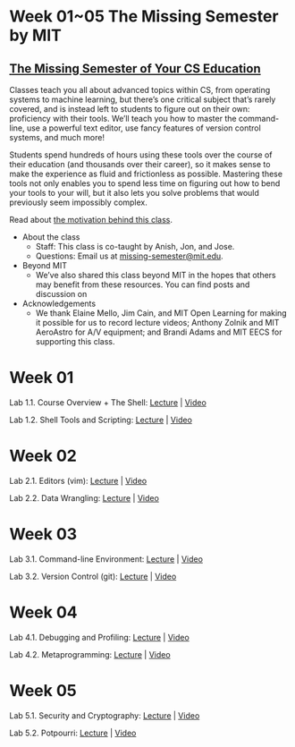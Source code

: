 # Week 01~05 The Missing Semester by MIT

## [The Missing Semester of Your CS Education](https://missing.csail.mit.edu/)
Classes teach you all about advanced topics within CS, from operating systems to machine learning, but there’s one critical subject that’s rarely covered, and is instead left to students to figure out on their own: proficiency with their tools. We’ll teach you how to master the command-line, use a powerful text editor, use fancy features of version control systems, and much more!

Students spend hundreds of hours using these tools over the course of their education (and thousands over their career), so it makes sense to make the experience as fluid and frictionless as possible. Mastering these tools not only enables you to spend less time on figuring out how to bend your tools to your will, but it also lets you solve problems that would previously seem impossibly complex.

Read about [the motivation behind this class](https://missing.csail.mit.edu/about/).

- About the class
  - Staff: This class is co-taught by Anish, Jon, and Jose. 
  - Questions: Email us at missing-semester@mit.edu.
- Beyond MIT
  - We’ve also shared this class beyond MIT in the hopes that others may benefit from these resources. You can find posts and discussion on
- Acknowledgements
  - We thank Elaine Mello, Jim Cain, and MIT Open Learning for making it possible for us to record lecture videos; Anthony Zolnik and MIT AeroAstro for A/V equipment; and Brandi Adams and MIT EECS for supporting this class.

# Week 01

Lab 1.1. Course Overview + The Shell: [Lecture](missing-semester/_2020/course-shell.md) | [Video](https://sustc-my.sharepoint.com/:v:/g/personal/songcy_sustc_edu_cn/ET70GMm8OFNIkjQNDQvGaUcBPAtvdHbADWvKumdGAYMUaQ?e=3uPixc)

Lab 1.2. Shell Tools and Scripting: [Lecture](missing-semester/_2020/shell-tools.md) | [Video](https://sustc-my.sharepoint.com/:v:/g/personal/songcy_sustc_edu_cn/ETMzSMDQ_pRChvDsmB_hsFUBReiQMvAwY1EATLoKOenIFQ?e=Kjl4eT)

# Week 02

Lab 2.1. Editors (vim): [Lecture](missing-semester/_2020/editors.md) | [Video](https://sustc-my.sharepoint.com/:v:/g/personal/songcy_sustc_edu_cn/ES5jfQKnC11GkKkhyjmFsIgBLw38SQoFTiaeugxxBJSA4g?e=E9VmSA)

Lab 2.2. Data Wrangling: [Lecture](missing-semester/_2020/data-wrangling.md) | [Video](https://sustc-my.sharepoint.com/:v:/g/personal/songcy_sustc_edu_cn/EV_jTSxaVNZNhNSAprzYY7kB6KDAA-QuS-kqk8Wdj9vAuw?e=uegBmo)

# Week 03

Lab 3.1. Command-line Environment: [Lecture](missing-semester/_2020/command-line.md) | [Video](https://sustc-my.sharepoint.com/:v:/g/personal/songcy_sustc_edu_cn/ERPUYyA31YhIt1M4fyU7QIQBIXlC4_PMjG7DpSczxyKJ_Q?e=NANpDQ)

Lab 3.2. Version Control (git): [Lecture](missing-semester/_2020/version-control.md) | [Video](https://sustc-my.sharepoint.com/:v:/g/personal/songcy_sustc_edu_cn/EYieNfllF31EiE7PbTSgLHcB0xWpG9tMRblCFikfY33AVg?e=GmBNpp)

# Week 04

Lab 4.1. Debugging and Profiling: [Lecture](missing-semester/_2020/debugging-profiling.md) | [Video](https://sustc-my.sharepoint.com/:v:/g/personal/songcy_sustc_edu_cn/EeVkeHOza69MslUpTwTZRmYB53CpQ0pjdT2QZMyydTKMOg?e=razV1O)

Lab 4.2. Metaprogramming: [Lecture](missing-semester/_2020/metaprogramming.md) | [Video](https://sustc-my.sharepoint.com/:v:/g/personal/songcy_sustc_edu_cn/EVFWHvln1V5FgZj2RhlpkfkBamrVWI3AhIJUm6faZ_OaGw?e=qMs1gt)

# Week 05

Lab 5.1. Security and Cryptography: [Lecture](missing-semester/_2020/security.md) | [Video](https://sustc-my.sharepoint.com/:v:/g/personal/songcy_sustc_edu_cn/EWFjUVNtaW5DqkE-2F3Siz0BKjAQLlzytDLHO2dZsFN7Ng?e=Drf9vA)

Lab 5.2. Potpourri: [Lecture](missing-semester/_2020/potpourri.md) | [Video](https://sustc-my.sharepoint.com/:v:/g/personal/songcy_sustc_edu_cn/EQMBhpWE8VlNuL-dYMmW48QBWVh95dHm7V8zv6gEVoqo7A?e=2v6Znt)